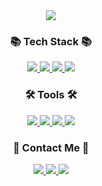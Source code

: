 <div align="center">
  <a href="https://github.com/full2null">
    <img src="https://capsule-render.vercel.app/api?type=transparent&height=55&text=Hi%20there%21&fontColor=BB2649&fontAlignY=65">
  </a>

  <h3>📚 Tech Stack 📚</h3>
  <p>
    <a href="https://github.com/full2null?tab=repositories&language=python">
      <img src="https://img.shields.io/badge/Python-3776AB?style=flat-square&logo=Python&logoColor=white">
    </a>
    <a href="https://github.com/search?l=&q=user%3Afull2null+fastapi+language%3APython&type=Code">
      <img src="https://img.shields.io/badge/FastAPI-009688?style=flat-square&logo=FastAPI&logoColor=white">
    </a>
    <a href="https://github.com/full2null?tab=repositories&language=html">
      <img src="https://img.shields.io/badge/HTML5-E34F26?style=flat-square&logo=HTML5&logoColor=white">
    </a>
    <a href="https://github.com/full2null?tab=repositories&language=css">
      <img src="https://img.shields.io/badge/CSS3-1572B6?style=flat-square&logo=CSS3&logoColor=white">
    </a>
  </p>

  <h3>🛠 Tools 🛠</h3>
  <p>
    <a href="https://code.visualstudio.com">
      <img src="https://img.shields.io/badge/Visual%20Studio%20Code-007ACC?style=flat-square&logo=Visual%20Studio%20Code&logoColor=white">
    </a>
    <a href="https://github.com">
      <img src="https://img.shields.io/badge/GitHub-181717?style=flat-square&logo=GitHub&logoColor=white">
    </a>
    <a href="https://aka.ms/terminal">
      <img src="https://img.shields.io/badge/Windows%20Terminal-4D4D4D?style=flat-square&logo=Windows%20Terminal&logoColor=white">
    </a>
    <a href="https://git-scm.com">
      <img src="https://img.shields.io/badge/Git-F05032?style=flat-square&logo=Git&logoColor=white">
    </a>
  </p>

  <h3>💖 Contact Me 💖</h3>
  <p>
    <a href="https://www.instagram.com/mini_mini_joon">
      <img src="https://img.shields.io/badge/Instagram-E4405F?style=flat-square&logo=Instagram&logoColor=white">
    </a>
    <a href="https://discord.com/users/802084252211740692">
      <img src="https://img.shields.io/badge/Discord-5865F2?style=flat-square&logo=Discord&logoColor=white">
    </a>
    <a href="mailto:mg7441081@gmail.com">
      <img src="https://img.shields.io/badge/Gmail-EA4335?style=flat-square&logo=Gmail&logoColor=white">
    </a>
  </p>
</div>
